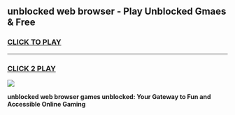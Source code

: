 
## unblocked web browser - Play Unblocked Gmaes & Free
<h3>
<a href="https://news.freeplayer.one?title=unblocked_web_browser&ref=16F">CLICK TO PLAY</a></h3>
<hr>

<h3>
<a href="https://news.freeplayer.one?title=unblocked_web_browser&ref=16F">CLICK 2 PLAY</a>
  
</h3>

<a href="https://news.freeplayer.one?title=unblocked_web_browser&ref=16F/"><img src="https://clearcache.store/games.png"></a>


**unblocked web browser games unblocked: Your Gateway to Fun and Accessible Online Gaming**
